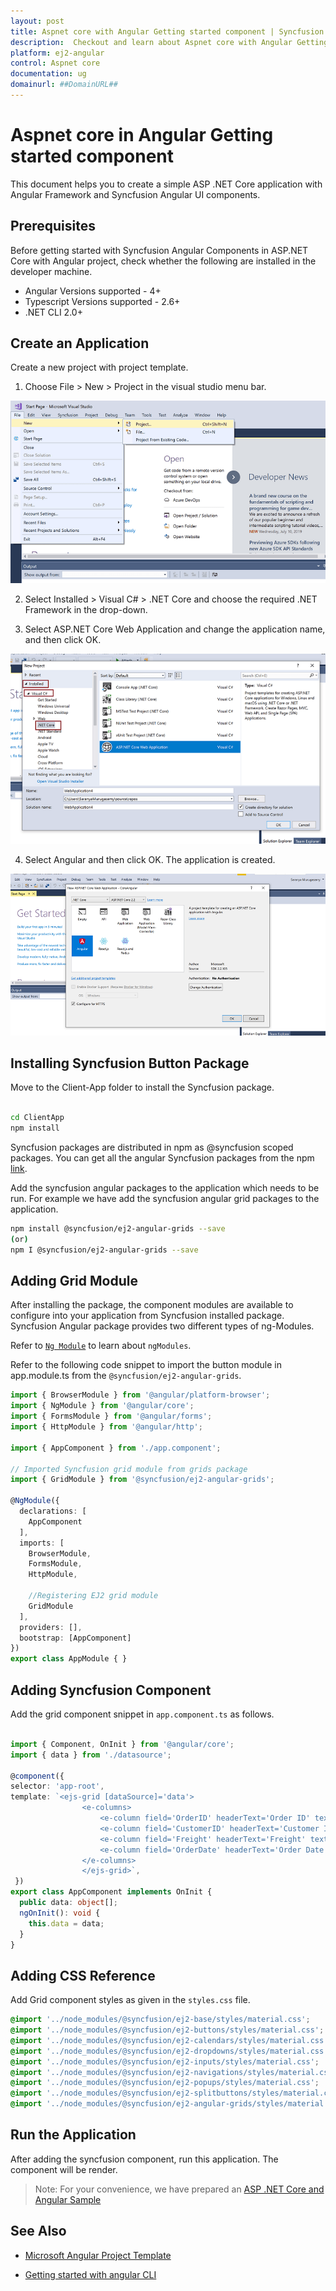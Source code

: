 ```yaml
---
layout: post
title: Aspnet core with Angular Getting started component | Syncfusion
description:  Checkout and learn about Aspnet core with Angular Getting started component of Syncfusion Essential JS 2 and more details.
platform: ej2-angular
control: Aspnet core 
documentation: ug
domainurl: ##DomainURL##
---
```


# Aspnet core in Angular Getting started component

This document helps you to create a simple ASP .NET Core application with Angular Framework and Syncfusion Angular UI components.

## Prerequisites

Before getting started with Syncfusion Angular Components in ASP.NET Core with Angular project, check whether the following are installed in the developer machine. 

* Angular Versions supported - 4+
* Typescript Versions supported - 2.6+
* .NET CLI 2.0+

## Create an Application

Create a new project with project template.

1. Choose File > New > Project in the visual studio menu bar.

![create project](images/create-project.png)

2. Select Installed > Visual C# > .NET Core and choose the required .NET Framework in the drop-down.

3. Select ASP.NET Core Web Application and change the application name, and then click OK.

![Asp.net core](images/aspnet-core.png)

4. Select Angular and then click OK. The application is created.

![Angular template](images/angular-template.png)

## Installing Syncfusion Button Package

Move to the Client-App folder to install the Syncfusion package.

```bash

cd ClientApp
npm install

```

Syncfusion packages are distributed in npm as @syncfusion scoped packages. You can get all the angular Syncfusion packages from the npm [link]( https://www.npmjs.com/search?q=%40syncfusion%2Fej2-angular- ).

Add the syncfusion angular packages to the application which needs to be run. For example we have add the syncfusion angular grid packages to the application.

```bash
npm install @syncfusion/ej2-angular-grids --save
(or)
npm I @syncfusion/ej2-angular-grids --save
```

## Adding Grid Module

After installing the package, the component modules are available to configure into your application from Syncfusion installed package. Syncfusion Angular package provides two different types of ng-Modules.

Refer to [`Ng Module`](../common/ng-module.html) to learn about `ngModules`.

Refer to the following code snippet to import the button module in app.module.ts from the `@syncfusion/ej2-angular-grids`.

```typescript
import { BrowserModule } from '@angular/platform-browser';
import { NgModule } from '@angular/core';
import { FormsModule } from '@angular/forms';
import { HttpModule } from '@angular/http';

import { AppComponent } from './app.component';

// Imported Syncfusion grid module from grids package
import { GridModule } from '@syncfusion/ej2-angular-grids';

@NgModule({
  declarations: [
    AppComponent
  ],
  imports: [
    BrowserModule,
    FormsModule,
    HttpModule,

    //Registering EJ2 grid module
    GridModule
  ],
  providers: [],
  bootstrap: [AppComponent]
})
export class AppModule { }
```

## Adding Syncfusion Component

Add the grid component snippet in `app.component.ts` as follows.

```typescript

import { Component, OnInit } from '@angular/core';
import { data } from './datasource';

@component({
selector: 'app-root',
template: `<ejs-grid [dataSource]='data'>
                <e-columns>
                    <e-column field='OrderID' headerText='Order ID' textAlign='Right' width=90></e-column>
                    <e-column field='CustomerID' headerText='Customer ID' width=120></e-column>
                    <e-column field='Freight' headerText='Freight' textAlign='Right' format='C2' width=90></e-column>
                    <e-column field='OrderDate' headerText='Order Date' textAlign='Right' format='yMd' width=120></e-column>
                </e-columns>
                </ejs-grid>`,
 })
export class AppComponent implements OnInit {
  public data: object[];
  ngOnInit(): void {
    this.data = data;
  }
}

```

## Adding CSS Reference

Add Grid component styles as given in the `styles.css` file.

``` css
@import '../node_modules/@syncfusion/ej2-base/styles/material.css';
@import '../node_modules/@syncfusion/ej2-buttons/styles/material.css';
@import '../node_modules/@syncfusion/ej2-calendars/styles/material.css';
@import '../node_modules/@syncfusion/ej2-dropdowns/styles/material.css';
@import '../node_modules/@syncfusion/ej2-inputs/styles/material.css';
@import '../node_modules/@syncfusion/ej2-navigations/styles/material.css';
@import '../node_modules/@syncfusion/ej2-popups/styles/material.css';
@import '../node_modules/@syncfusion/ej2-splitbuttons/styles/material.css';
@import '../node_modules/@syncfusion/ej2-angular-grids/styles/material.css';

```

## Run the Application

After adding the syncfusion component, run this application. The component will be render.

>Note: For your convenience, we have prepared an [ASP .NET Core and Angular Sample](https://github.com/SyncfusionExamples/ASP-.NET-Core-with-Angular-using-EJ2-controls)

## See Also

* [Microsoft Angular Project Template](https://www.telerik.com/kendo-angular-ui/components/installation/dotnet-core/)

* [Getting started with angular CLI](../getting-started/angular-cli/)